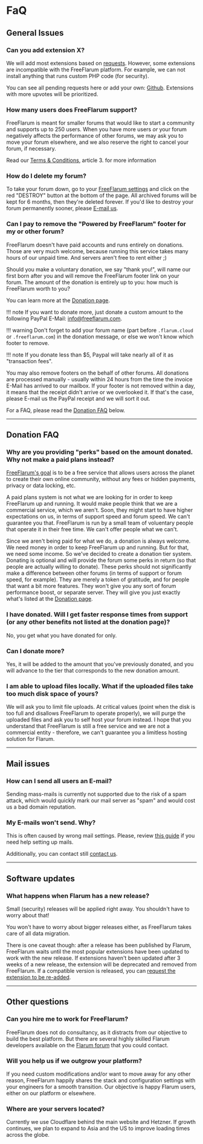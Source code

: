 # FaQ

## General Issues

### Can you add extension X?

We will add most extensions based on [requests](https://github.com/gwillem/freeflarum.com/issues). However, some extensions are incompatible with the FreeFlarum platform. For example, we can not install anything that runs custom PHP code (for security).

You can see all pending requests here or add your own: [Github](https://github.com/gwillem/freeflarum.com/issues). Extensions with more upvotes will be prioritized.

### How many users does FreeFlarum support?

FreeFlarum is meant for smaller forums that would like to start a community and supports up to 250 users. When you have more users _or_ your forum negatively affects the performance of other forums, we may ask you to move your forum elsewhere, and we also reserve the right to cancel your forum, if necessary.

Read our [Terms & Conditions](/docs/legal/terms), article 3. for more information

### How do I delete my forum?

To take your forum down, go to your [FreeFlarum settings](/settings) and click on the red "DESTROY" button at the bottom of the page.
All archived forums will be kept for 6 months, then they're deleted forever. If you'd like to destroy your forum permanently sooner, please [E-mail us](mailto:info@freeflarum.com).

### Can I pay to remove the "Powered by FreeFlarum" footer for my or other forum?

FreeFlarum doesn't have paid accounts and runs entirely on donations. Those are very much welcome, because running this service takes many hours of our unpaid time. And servers aren't free to rent either ;)

Should you make a voluntary donation, we say "thank you!", will name our first born after you and will remove the FreeFlarum footer link on your forum. The amount of the donation is entirely up to you: how much is FreeFlarum worth to you?

You can learn more at the [Donation page](/settings/donate).

!!! note
    If you want to donate more, just donate a custom amount to the following PayPal E-Mail: info@freeflarum.com.

!!! warning
    Don't forget to add your forum name (part before `.flarum.cloud` or `.freeflarum.com`) in the donation message, or else we won't know which footer to remove.

!!! note
    If you donate less than $5, Paypal will take nearly all of it as "transaction fees".

You may also remove footers on the behalf of other forums. All donations are processed manually - usually within 24 hours from the time the invoice E-Mail has arrived to our mailbox. If your footer is not removed within a day, it means that the receipt didn't arrive or we overlooked it. If that's the case, please E-mail us the PayPal receipt and we will sort it out.

For a FAQ, please read the [Donation FAQ](#donation-faq) below.

---

## Donation FAQ

### Why are you providing "perks" based on the amount donated. Why not make a paid plans instead?

[FreeFlarum's goal](/docs/about) is to be a free service that allows users across the planet to create their own online community, without any fees or hidden payments, privacy or data locking, etc.

A paid plans system is not what we are looking for in order to keep FreeFlarum up and running. It would make people think that we are a commercial service, which we aren't. Soon, they might start to have higher expectations on us, in terms of support speed and forum speed. We can't guarantee you that. FreeFlarum is run by a small team of voluentary people that operate it in their free time. We can't offer people what we can't.

Since we aren't being paid for what we do, a donation is always welcome. We need money in order to keep FreeFlarum up and running. But for that, we need some income. So we've decided to create a donation tier system. Donating is optional and will provide the forum some perks in return (so that people are actually willing to donate). These perks should not significantly make a difference between other forums (in terms of support or forum speed, for example). They are merely a token of gratitude, and for people that want a bit more features. They won't give you any sort of forum performance boost, or separate server. They will give you just exactly what's listed at the [Donation page](/settings/donate).

### I have donated. Will I get faster response times from support (or any other benefits not listed at the donation page)?

No, you get what you have donated for only.

### Can I donate more?

Yes, it will be added to the amount that you've previously donated, and you will advance to the tier that corresponds to the new donation amount.

### I am able to upload files locally. What if the uploaded files take too much disk space of yours?

We will ask you to limit file uploads. At critical values (point when the disk is too full and disallows FreeFlarum to operate properly), we will purge the uploaded files and ask you to self host your forum instead. I hope that you understand that FreeFlarum is still a free service and we are not a commercial entity - therefore, we can't guarantee you a limitless hosting solution for Flarum.

---

## Mail issues

### How can I send all users an E-mail?

Sending mass-mails is currently not supported due to the risk of a spam attack, which would quickly mark our mail server as "spam" and would cost us a bad domain reputation.

### My E-mails won't send. Why?

This is often caused by wrong mail settings.
Please, review [this guide](/docs/tutorials/configuring-mail/) if you need help setting up mails.

Additionally, you can contact still [contact us](mailto:info@freeflarum.com).

---

## Software updates

### What happens when Flarum has a new release?

Small (security) releases will be applied right away. You shouldn't have to worry about that!

You won't have to worry about bigger releases either, as FreeFlarum takes care of all data migration.

There is one caveat though: after a release has been published by Flarum, FreeFlarum waits until the most popular extensions have been updated to work with the new release. If extensions haven't been updated after 3 weeks of a new release, the extension will be deprecated and removed from FreeFlarum. If a compatible version is released, you can [request the extension to be re-added](https://github.com/gwillem/freeflarum.com/issues).

---

## Other questions

### Can you hire me to work for FreeFlarum?

FreeFlarum does not do consultancy, as it distracts from our objective to build the best platform. But there are several highly skilled Flarum developers available on the [Flarum forum](https://discuss.flarum.org) that you could contact.

### Will you help us if we outgrow your platform?

If you need custom modifications and/or want to move away for any other reason, FreeFlarum happily shares the stack and configuration settings with your engineers for a smooth transition. Our objective is happy Flarum users, either on our platform or elsewhere.

### Where are your servers located?

Currently we use Cloudflare behind the main  website and Hetzner. If growth continues, we plan to expand to Asia and the US to improve loading times across the globe.
